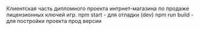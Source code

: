 Клиентская часть дипломного проекта интрнет-магазина по продаже лицензионных ключей игр. 
npm start - для отладки (dev)
npm run build - для постройки проекта прод версии
